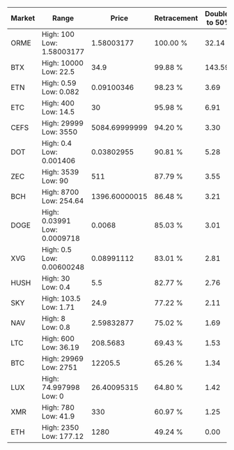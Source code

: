 | Market | Range | Price| Retracement | Doubles to 50% |
| --- | --- | --- | --- | --- |
| ORME | High: 100<br />Low: 1.58003177 | 1.58003177 | 100.00 % | 32.14 |
| BTX | High: 10000<br />Low: 22.5 | 34.9 | 99.88 % | 143.59 |
| ETN | High: 0.59<br />Low: 0.082 | 0.09100346 | 98.23 % | 3.69 |
| ETC | High: 400<br />Low: 14.5 | 30 | 95.98 % | 6.91 |
| CEFS | High: 29999<br />Low: 3550 | 5084.69999999 | 94.20 % | 3.30 |
| DOT | High: 0.4<br />Low: 0.001406 | 0.03802955 | 90.81 % | 5.28 |
| ZEC | High: 3539<br />Low: 90 | 511 | 87.79 % | 3.55 |
| BCH | High: 8700<br />Low: 254.64 | 1396.60000015 | 86.48 % | 3.21 |
| DOGE | High: 0.03991<br />Low: 0.0009718 | 0.0068 | 85.03 % | 3.01 |
| XVG | High: 0.5<br />Low: 0.00600248 | 0.08991112 | 83.01 % | 2.81 |
| HUSH | High: 30<br />Low: 0.4 | 5.5 | 82.77 % | 2.76 |
| SKY | High: 103.5<br />Low: 1.71 | 24.9 | 77.22 % | 2.11 |
| NAV | High: 8<br />Low: 0.8 | 2.59832877 | 75.02 % | 1.69 |
| LTC | High: 600<br />Low: 36.19 | 208.5683 | 69.43 % | 1.53 |
| BTC | High: 29969<br />Low: 2751 | 12205.5 | 65.26 % | 1.34 |
| LUX | High: 74.997998<br />Low: 0 | 26.40095315 | 64.80 % | 1.42 |
| XMR | High: 780<br />Low: 41.9 | 330 | 60.97 % | 1.25 |
| ETH | High: 2350<br />Low: 177.12 | 1280 | 49.24 % | 0.00 |
